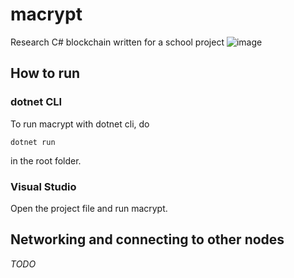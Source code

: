 # macrypt
Research C# blockchain written for a school project
![image](https://user-images.githubusercontent.com/55022497/119260632-010ca980-bbd4-11eb-8833-d39b68a65fa3.png)

## How to run

### dotnet CLI

To run macrypt with dotnet cli, do
```shell
dotnet run
```
in the root folder.

### Visual Studio

Open the project file and run macrypt.

## Networking and connecting to other nodes

*TODO*
